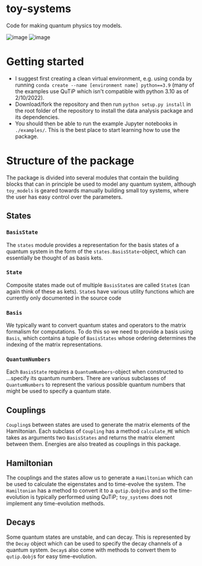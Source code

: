 

# toy-systems
Code for making quantum physics toy models.

![image](https://user-images.githubusercontent.com/34794187/154632686-02fa6343-01ec-4526-94a5-393ebc365d39.png)
![image](https://user-images.githubusercontent.com/34794187/154633117-424604a1-2efd-479e-8eed-1760a86d15b8.png)


# Getting started
- I suggest first creating a clean virtual environment, e.g. using conda by running `conda create --name [environment name] python==3.9` (many of the examples use QuTiP which isn't compatible with python 3.10 as of 2/10/2022).
- Download/fork the repository and then run `python setup.py install` in the root folder of the repository to install the data analysis package and its dependencies.
- You should then be able to run the example Jupyter notebooks in `./examples/`. This is the best place to start learning how to use the package.

# Structure of the package
The package is divided into several modules that contain the building blocks that can in principle be used to model any quantum system, although `toy_models` is geared towards manually building small toy systems, where the user has easy control over the parameters.

## States

### `BasisState`
The `states` module provides a representation for the basis states of a quantum system in the form of the `states.BasisState`-object, which can essentially be thought of as basis kets. 

### `State`
Composite states made out of multiple `BasisState`s are called `State`s (can again think of these as kets). `State`s have various utility functions which are currently only documented in the source code

### `Basis`
We typically want to convert quantum states and operators to the matrix formalism for computations. To do this so we need to provide a basis using `Basis`, which contains a tuple of `BasisStates` whose ordering determines the indexing of the matrix representations.

### `QuantumNumbers`
Each `BasisState` requires a `QuantumNumbers`-object when constructed to ...specify its quantum numbers. There are various subclasses of `QuantumNumbers` to represent the various possible quantum numbers that might be used to specify a quantum state. 

## Couplings
`Coupling`s between states are used to generate the matrix elements of the Hamiltonian. Each subclass of `Coupling` has a method `calculate_ME` which takes as arguments two `BasisStates` and returns the matrix element between them. Energies are also treated as couplings in this package.

## Hamiltonian
The couplings and the states allow us to generate a `Hamiltonian` which can be used to calculate the eigenstates and to time-evolve the system. The `Hamiltonian` has a method to convert it to a `qutip.QobjEvo` and so the time-evolution is typically performed using QuTiP; `toy_systems` does not implement any time-evolution methods.

## Decays
Some quantum states are unstable, and can decay. This is represented by the `Decay` object which can be used to specify the decay channels of a quantum system. `Decay`s also come with methods to convert them to `qutip.Qobj`s for easy time-evolution.
